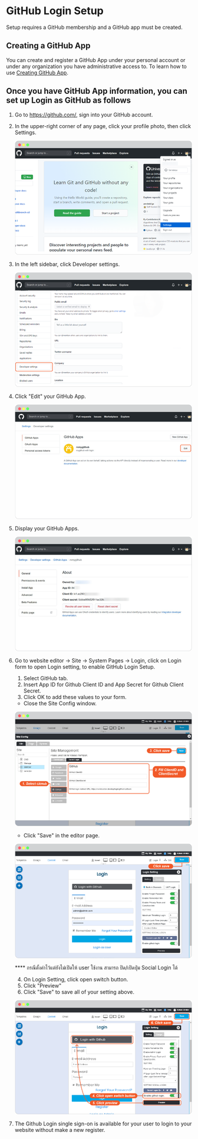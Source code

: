 # GitHub Login Setup

Setup requires a GitHub membership and a GitHub app must be created.

## Creating a GitHub App

You can create and register a GitHub App under your personal account or under any organization you have administrative access to.
To learn how to use [Creating GitHub App](https://docs.github.com/en/free-pro-team@latest/developers/apps/creating-a-github-app/).

## Once you have GitHub App information, you can set up Login as GitHub as follows

1. Go to <https://github.com/>, sign into your GitHub account.

2. In the upper-right corner of any page, click your profile photo, then click Settings.

    ![image](images/login_social_github/github_01.png)

3. In the left sidebar, click Developer settings.

    ![image](images/login_social_github/github_02.png)

4. Click "Edit" your GitHub App.

    ![image](images/login_social_github/github_03.png)

5. Display your GitHub Apps.

    ![image](images/login_social_github/github_04.png)

6. Go to website editor -> Site -> System Pages -> Login, click on Login form to open Login setting, to enable GitHub Login Setup.

   1. Select GitHub tab.
   2. Insert App ID for Github Client ID and App Secret for Github Client Secret.
   3. Click OK to add these values to your form.
    - Close the Site Config window.

    ![image](images/login_social_github/github_login_config_01.jpg)

    - Click "Save" in the editor page.

    ![image](images/login_social_github/img_github_login_config_03.png)

    **** กรณีตั้งค่าไว้แต่ยังไม่เปิดให้ user ใช้งาน สามารถ ปิด/เปิดปุ่ม Social Login ได้

   4. On Login Setting, click open switch button.
   5. Click "Preview"
   6. Click "Save" to save all of your setting above.

    ![image](images/login_social_github/github_login_config_02.jpg)

7. The Github Login single sign-on is available for your user to login to your website without make a new register.
